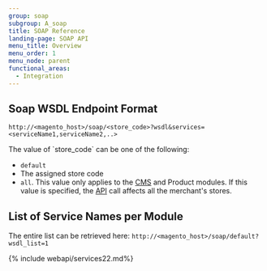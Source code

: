 ```yaml
---
group: soap
subgroup: A_soap
title: SOAP Reference
landing-page: SOAP API
menu_title: Overview
menu_order: 1
menu_node: parent
functional_areas:
  - Integration
---
```

## Soap WSDL Endpoint Format

`http://<magento_host>/soap/<store_code>?wsdl&services=<serviceName1,serviceName2,..>`

<div class="bs-callout-info" id="info" markdown="1">
The value of `store_code` can be one of the following:

*  `default`
*  The assigned store code
*  `all`. This value only applies to the [CMS](https://glossary.magento.com/cms) and Product modules. If this value is specified, the [API](https://glossary.magento.com/api) call affects all the merchant's stores.

</div>

## List of Service Names per Module

The entire list can be retrieved here: `http://<magento_host>/soap/default?wsdl_list=1`

{% include webapi/services22.md%}
